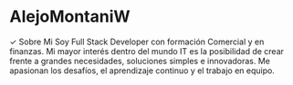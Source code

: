 # AlejoMontaniW

✓ Sobre Mi
Soy Full Stack Developer con formación Comercial y en finanzas. Mi mayor interés dentro del mundo IT es la posibilidad de crear frente a grandes necesidades, soluciones simples e innovadoras. Me apasionan los desafíos, el aprendizaje continuo y el trabajo en equipo.
